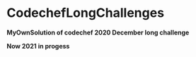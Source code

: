 # CodechefLongChallenges
**MyOwnSolution of codechef 2020 December long challenge**

**Now 2021 in progess** 
